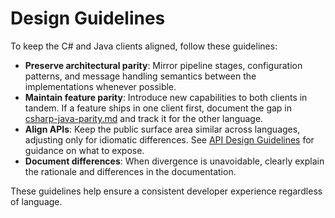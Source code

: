 # Design Guidelines

To keep the C# and Java clients aligned, follow these guidelines:

- **Preserve architectural parity**: Mirror pipeline stages, configuration patterns, and message handling semantics between the implementations whenever possible.
- **Maintain feature parity**: Introduce new capabilities to both clients in tandem. If a feature ships in one client first, document the gap in [csharp-java-parity.md](csharp-java-parity.md) and track it for the other language.
- **Align APIs**: Keep the public surface area similar across languages, adjusting only for idiomatic differences. See [API Design Guidelines](api-design-guidelines.md) for guidance on what to expose.
- **Document differences**: When divergence is unavoidable, clearly explain the rationale and differences in the documentation.

These guidelines help ensure a consistent developer experience regardless of language.
